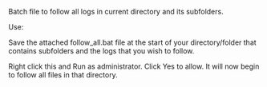 Batch file to follow all logs in current directory and its subfolders.

Use:

Save the attached follow_all.bat file at the start of your directory/folder that contains subfolders and the logs that you wish to follow.

Right click this and Run as administrator. Click Yes to allow. It will now begin to follow all files in that directory.

